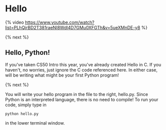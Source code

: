# Hello

{% video https://www.youtube.com/watch?list=PLhQjrBD2T381raeNI8WdI4D7GMu0XFGTh&v=5ueXMnDE-y8 %}

{% next %}

## Hello, Python!

If you've taken CS50 Intro this year, you've already created Hello in C. If you haven't, no worries, just ignore the C code referenced here. In either case, will be writing what might be your first Python program!

{% next %}

You will write your hello program in the file to the right, hello.py. Since Python is an interpreted language, there is no need to compile! To run your code, simply type in 

```
python hello.py
```
in the lower terminal window.
